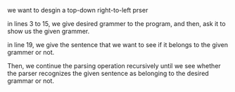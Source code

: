 we want to desgin a top-down right-to-left prser

in lines 3 to 15, we give desired grammer to the program, and then, ask it to show us the  given grammer.

in line 19, we give the sentence that we want to see if it belongs to the given grammer or not. 

Then, we continue the parsing operation recursively until we see whether the parser recognizes the given sentence as belonging to the desired grammar or not.